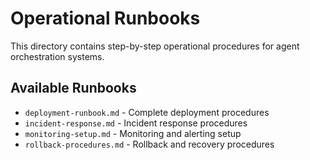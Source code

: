 # Operational Runbooks

This directory contains step-by-step operational procedures for agent orchestration systems.

## Available Runbooks

- `deployment-runbook.md` - Complete deployment procedures
- `incident-response.md` - Incident response procedures
- `monitoring-setup.md` - Monitoring and alerting setup
- `rollback-procedures.md` - Rollback and recovery procedures
